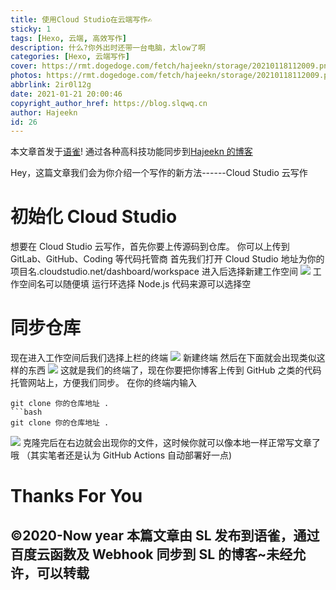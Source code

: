```yaml
---
title: 使用Cloud Studio在云端写作✍
sticky: 1
tags: [Hexo, 云端, 高效写作]
description: 什么?你外出时还带一台电脑，太low了啊
categories: [Hexo, 云端写作]
cover: https://rmt.dogedoge.com/fetch/hajeekn/storage/20210118112009.png
photos: https://rmt.dogedoge.com/fetch/hajeekn/storage/20210118112009.png
abbrlink: 2ir0l12g
date: 2021-01-21 20:00:46
copyright_author_href: https://blog.slqwq.cn
author: Hajeekn
id: 26
---
```


本文章首发于[语雀](https://www.yuque.com/ladjeek/ygg4q6/af1bhg)!
通过各种高科技功能同步到[Hajeekn 的博客](https://blog.slqwq.cn)

Hey，这篇文章我们会为你介绍一个写作的新方法------Cloud Studio 云写作

# 初始化 Cloud Studio

想要在 Cloud Studio 云写作，首先你要上传源码到仓库。
你可以上传到 GitLab、GitHub、Coding 等代码托管商
首先我们打开 Cloud Studio
地址为你的项目名.cloudstudio.net/dashboard/workspace
进入后选择新建工作空间
![](https://npm.elemecdn.com/wytong-source/photos/PicGo/202204171052931.png#crop=0&crop=0&crop=1&crop=1&id=nd3Sq&originalType=binary&ratio=1&rotation=0&showTitle=false&status=done&style=none&title=)
工作空间名可以随便填
运行环选择 Node.js
代码来源可以选择空

# 同步仓库

现在进入工作空间后我们选择上栏的终端
![](https://npm.elemecdn.com/wytong-source/photos/PicGo/202204171053650.png)
新建终端
然后在下面就会出现类似这样的东西
![](https://npm.elemecdn.com/wytong-source/photos/PicGo/202204171054259.png#crop=0&crop=0&crop=1&crop=1&id=MTpvI&originalType=binary&ratio=1&rotation=0&showTitle=false&status=done&style=none&title=)
这就是我们的终端了，现在你要把你博客上传到 GitHub 之类的代码托管网站上，方便我们同步。
在你的终端内输入

````
git clone 你的仓库地址 .
```bash
git clone 你的仓库地址 .
````

![](https://npm.elemecdn.com/wytong-source/photos/PicGo/202204171054751.png#crop=0&crop=0&crop=1&crop=1&id=kH50O&originalType=binary&ratio=1&rotation=0&showTitle=false&status=done&style=none&title=)
克隆完后在右边就会出现你的文件，这时候你就可以像本地一样正常写文章了哦
（其实笔者还是认为 GitHub Actions 自动部署好一点)

# Thanks For You

## ©2020-Now year 本篇文章由 SL 发布到语雀，通过百度云函数及 Webhook 同步到 SL 的博客~未经允许，可以转载
